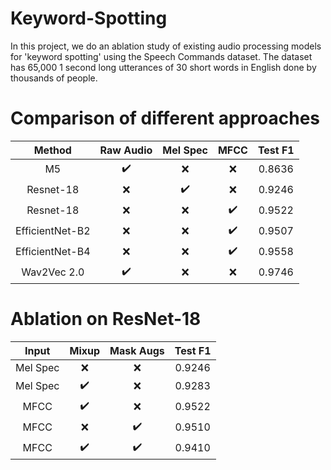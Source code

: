 # Keyword-Spotting
In this project, we do an ablation study of existing audio processing models for 'keyword spotting' using the Speech Commands dataset. The dataset has 65,000 1 second long utterances of 30 short words in English done by thousands of people. 

# Comparison of different approaches

| Method | Raw Audio | Mel Spec | MFCC | Test F1 |
| :---: | :---: | :---: | :---: | :---: | 
| M5 | :heavy_check_mark: | :x: | :x: | 0.8636 |
| Resnet-18 | :x: | :heavy_check_mark: | :x: | 0.9246 |
| Resnet-18 | :x: | :x: | :heavy_check_mark: | 0.9522 |
| EfficientNet-B2 | :x: | :x: | :heavy_check_mark: | 0.9507 | 
| EfficientNet-B4 | :x: | :x: | :heavy_check_mark: | 0.9558 | 
| Wav2Vec 2.0 | :heavy_check_mark: | :x: | :x: | 0.9746 | 

# Ablation on ResNet-18


| Input | Mixup | Mask Augs | Test F1 |
| :---: | :---: | :---: | :---: |
| Mel Spec | :x: | :x: | 0.9246 |
| Mel Spec | :heavy_check_mark: | :x: | 0.9283 |
| MFCC | :heavy_check_mark: | :x: | 0.9522 |
| MFCC | :x: | :heavy_check_mark: | 0.9510 |
| MFCC | :heavy_check_mark: | :heavy_check_mark: | 0.9410 |

